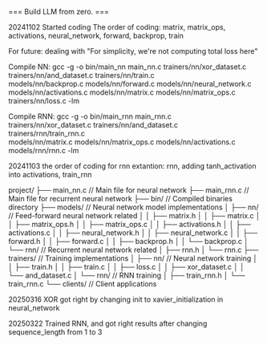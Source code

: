 === Build LLM from zero. ===

20241102
Started coding
The order of coding: matrix, matrix_ops, activations, neural_network, forward, backprop, train

For future: dealing with "For simplicity, we're not computing total loss here"

Compile NN:
gcc -g -o bin/main_nn main_nn.c trainers/nn/xor_dataset.c trainers/nn/and_dataset.c trainers/nn/train.c \
models/nn/backprop.c models/nn/forward.c models/nn/neural_network.c \
models/nn/activations.c models/nn/matrix.c models/nn/matrix_ops.c trainers/nn/loss.c -lm

Compile RNN:
gcc -g -o bin/main_rnn main_rnn.c \
trainers/nn/xor_dataset.c trainers/nn/and_dataset.c \
trainers/rnn/train_rnn.c \
models/nn/matrix.c  models/nn/matrix_ops.c models/nn/activations.c \
models/rnn/rnn.c -lm

20241103
the order of coding for rnn extantion: rnn, adding tanh_activation into activations, train_rnn

project/
├── main_nn.c                // Main file for neural network
├── main_rnn.c               // Main file for recurrent neural network
├── bin/                     // Compiled binaries directory
├── models/                  // Neural network model implementations
│   ├── nn/                 // Feed-forward neural network related
│   │   ├── matrix.h
│   │   ├── matrix.c
│   │   ├── matrix_ops.h
│   │   ├── matrix_ops.c
│   │   ├── activations.h
│   │   ├── activations.c
│   │   ├── neural_network.h
│   │   ├── neural_network.c
│   │   ├── forward.h
│   │   ├── forward.c
│   │   ├── backprop.h
│   │   └── backprop.c
│   └── rnn/                // Recurrent neural network related
│       ├── rnn.h
│       └── rnn.c
├── trainers/               // Training implementations
│   ├── nn/                // Neural network training
│   │   ├── train.h
│   │   ├── train.c
│   │   ├── loss.c
│   │   ├── xor_dataset.c
│   │   └── and_dataset.c
│   └── rnn/               // RNN training
│       ├── train_rnn.h
│       └── train_rnn.c
└── clients/               // Client applications


20250316 XOR got right by changing init to xavier_initialization in neural_network

20250322 Trained RNN, and got right results after changing sequence_length from 1 to 3
